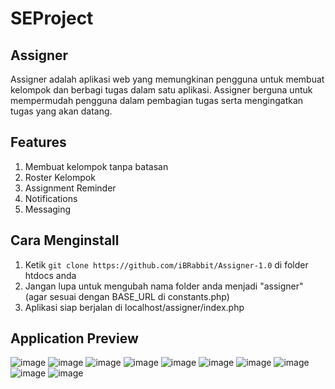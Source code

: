 # SEProject

## Assigner 

Assigner adalah aplikasi web yang memungkinan pengguna untuk membuat kelompok dan berbagi tugas dalam satu aplikasi. Assigner berguna untuk mempermudah pengguna dalam pembagian tugas serta mengingatkan tugas yang akan datang.

## Features
1. Membuat kelompok tanpa batasan
2. Roster Kelompok
3. Assignment Reminder
4. Notifications
5. Messaging

## Cara Menginstall
1. Ketik ```git clone https://github.com/iBRabbit/Assigner-1.0``` di folder htdocs anda
2. Jangan lupa untuk mengubah nama folder anda menjadi "assigner" (agar sesuai dengan BASE_URL di constants.php)
3. Aplikasi siap berjalan di localhost/assigner/index.php

## Application Preview
![image](https://github.com/iBRabbit/Assigner-1.0/assets/50369069/5cab9ee9-f863-4f47-a5c6-1c86cae6c56f)
![image](https://github.com/iBRabbit/Assigner-1.0/assets/50369069/02930136-b6bf-4943-94be-5670abcd4999)
![image](https://github.com/iBRabbit/Assigner-1.0/assets/50369069/9c3dab9e-b029-4557-b355-d93434d2a8f5)
![image](https://github.com/iBRabbit/Assigner-1.0/assets/50369069/fb416015-6ab3-46c3-bfc2-b7ab3f597d41)
![image](https://github.com/iBRabbit/Assigner-1.0/assets/50369069/ded9b8dc-4f70-4acf-b2a9-a07f96bb1449)
![image](https://github.com/iBRabbit/Assigner-1.0/assets/50369069/491b32dd-6e7a-48e9-a042-bbb29710aae0)
![image](https://github.com/iBRabbit/Assigner-1.0/assets/50369069/35560191-3b0b-45f2-ae9f-eb4e400a6e3f)
![image](https://github.com/iBRabbit/Assigner-1.0/assets/50369069/3b620945-7584-4248-9d35-209f6841389a)
![image](https://github.com/iBRabbit/Assigner-1.0/assets/50369069/ab8efc60-7dee-4ba6-a7f2-fa0fb4f55ae9)
![image](https://github.com/iBRabbit/Assigner-1.0/assets/50369069/0a221f9e-037a-4154-bf3a-6a5d93f3cc5c)

